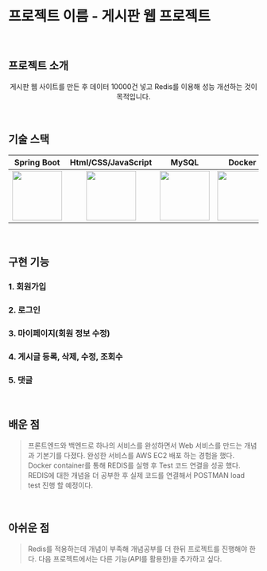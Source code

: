 # 프로젝트 이름 - 게시판 웹 프로젝트
<br>

## 프로젝트 소개

<p align="center">
 게시판 웹 사이트를 만든 후 데이터 10000건 넣고 Redis를 이용해 성능 개선하는 것이 목적입니다.
</p>
<br>

## 기술 스택

| Spring Boot | Html/CSS/JavaScript| MySQL | Docker | Redis |
| :--------: | :--------: | :--------: | :--------: | :--------: |
|<img src="https://images.velog.io/images/galaxy/post/b501f325-1810-4e26-962e-e66ca0b94ca9/image.png" width="100px">   |<img src="https://encrypted-tbn0.gstatic.com/images?q=tbn:ANd9GcSA9h4HeUrM518StL4CQ1gnf2lQiIH-DH3xpg&s" width="100px">   |<img src="https://encrypted-tbn0.gstatic.com/images?q=tbn:ANd9GcSF9UXfrx8TWM7eyKB1jdIk66ZoGVmTtqWjKQ&s" width="100px">|<img src="https://www.docker.com/wp-content/uploads/2023/08/logo-guide-logos-1.svg" width="100px">|<img src="https://1000logos.net/wp-content/uploads/2020/08/Redis-Logo.png" width="100px">|
<br>

## 구현 기능

### 1. 회원가입

### 2. 로그인

### 3. 마이페이지(회원 정보 수정)

### 4. 게시글 등록, 삭제, 수정, 조회수

### 5. 댓글

<br>

## 배운 점
> 프론트엔드와 백엔드로 하나의 서비스를 완성하면서 Web 서비스를 만드는 개념과 기본기를 다졌다.
> 완성한 서비스를 AWS EC2 배포 하는 경험을 했다.
> Docker container를 통해 REDIS를 실행 후 Test 코드 연결을 성공 했다.
> REDIS에 대한 개념을 더 공부한 후 실제 코드를 연결해서 POSTMAN load test 진행 할 예정이다.
<br>

## 아쉬운 점
> Redis를 적용하는데 개념이 부족해 개념공부를 더 한뒤 프로젝트를 진행해야 한다.
> 다음 프로젝트에서는 다른 기능(API를 활용한)을 추가하고 싶다.
